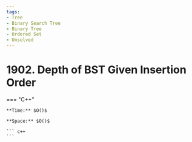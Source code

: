 ```yaml
---
tags:
- Tree
- Binary Search Tree
- Binary Tree
- Ordered Set
- Unsolved
---
```



# 1902. Depth of BST Given Insertion Order

=== "C++"

    **Time:** $O()$

    **Space:** $O()$

    ``` c++
    ```